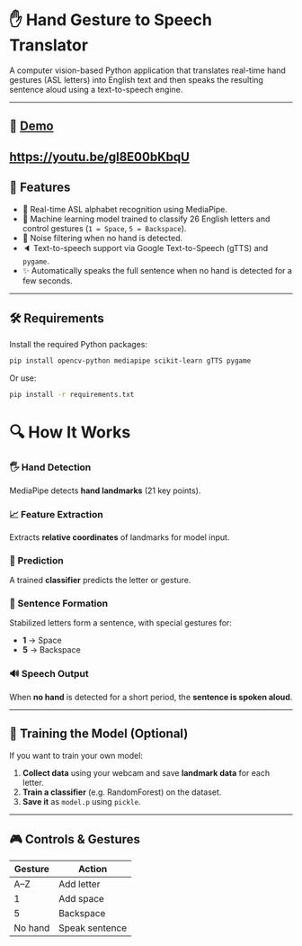 # ✋ Hand Gesture to Speech Translator

A computer vision-based Python application that translates real-time hand gestures (ASL letters) into English text and then speaks the resulting sentence aloud using a text-to-speech engine.

---

## 📸 [Demo](https://youtu.be/gl8E00bKbqU)
https://youtu.be/gl8E00bKbqU
---

## 🚀 Features

- 🤚 Real-time ASL alphabet recognition using MediaPipe.
- 🧠 Machine learning model trained to classify 26 English letters and control gestures (`1 = Space`, `5 = Backspace`).
- 🧼 Noise filtering when no hand is detected.
- 🔈 Text-to-speech support via Google Text-to-Speech (gTTS) and `pygame`.
- ✨ Automatically speaks the full sentence when no hand is detected for a few seconds.

---

## 🛠 Requirements

Install the required Python packages:

```bash
pip install opencv-python mediapipe scikit-learn gTTS pygame
```
Or use:
```bash
pip install -r requirements.txt
```


# 🔍 How It Works

### 🖐️ Hand Detection
MediaPipe detects **hand landmarks** (21 key points).

### 📈 Feature Extraction
Extracts **relative coordinates** of landmarks for model input.

### 🔮 Prediction
A trained **classifier** predicts the letter or gesture.

### 🧩 Sentence Formation
Stabilized letters form a sentence, with special gestures for:
- **1** → Space  
- **5** → Backspace

### 🔊 Speech Output
When **no hand** is detected for a short period, the **sentence is spoken aloud**.

---

## 🧠 Training the Model (Optional)

If you want to train your own model:

1. **Collect data** using your webcam and save **landmark data** for each letter.
2. **Train a classifier** (e.g. RandomForest) on the dataset.
3. **Save it** as `model.p` using `pickle`.

---

## 🎮 Controls & Gestures

| Gesture | Action        |
|---------|---------------|
| A–Z     | Add letter    |
| 1       | Add space     |
| 5       | Backspace     |
| No hand | Speak sentence |

